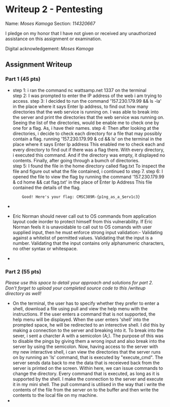 # Writeup 2 - Pentesting

Name: *Moses Kamoga*
Section: *114320667*

I pledge on my honor that I have not given or received any unauthorized assistance on this assignment or examination.

Digital acknowledgement: *Moses Kamoga*

## Assignment Writeup

### Part 1 (45 pts)

* step 1: i ran the command nc wattsamp.net 1337 on the terminal  
  step 2: I was prompted to enter the IP address of the web i am trying to access. 
  step 3: I decided to run the command '157.230.179.99 && ls -la' in the place where it says Enter Ip address,
          to find out how many directories that the web service is running on.
          I was able to break into the server and print the directories that the web service was running on. 
          Seeing the list of the directories, would be enable me to check one by one for a flag. 
          As, i have their names. 
  step 4: Then after looking at the directories, i decide to check each directory for a file that may possibly contain a flag.
          running '157.230.179.99 & cd <directory name> && ls' on the terminal in the place where it says Enter Ip address
          This enabled me to check each and every directory to find out if there was a flag there. 
          With every directory, i executed this command. And if the directory was empty, it displayed no contents.
          Finally, after going through a bumch of directories.  
  step 5: I found the file in the home directory called flag.txt
          To inspect the file and figure out what the file contained, i continued to step 7.
  step 6: I opened the file to view the flag by running the command '157.230.179.99 & cd home && cat flag.txt' in the place of Enter Ip Address
          This file contained the details of the flag. 
         
          Good! Here's your flag: CMSC389R-{p1ng_as_a_$erv1c3} 
*

*  Eric Norman should never call out to OS commands from application layout code inorder to protect himself from this vulnerability.
   If Eric Norman feels it is unavoidable to call out to OS comands with user supplied input, then he must enforce strong input validation:-
   Validating against a whitelist of permitted values.
   Validating that the input is a number.
   Validating that the input contains only alphanumeric characters, no other syntax or whitespace.
*




### Part 2 (55 pts)

*Please use this space to detail your approach and solutions for part 2. Don't forget to upload your completed source code to this /writeup directory as well!*
 
 * On the terminal, the user has to specify whether they prefer to enter a shell, download a file using pull and view the help menu with the instructions. 
   If the user enters a command that is not supported, the help menu will be displayed. 
   When the user enters 'shell' into the prompted space, he will be redirected to an interective shell.
   I did this by making a connection to the server and breaking into it. 
   To break into the sever, i sent a charcter A with a semicolon (A;). The purpose of this was to disable the pings by giving them a wrong input and also break into the server 
   by using the semicolon. 
   Now, having access to the server with my new interactive shell, i can view the directories that the server runs on by running an 'ls' command,
   that is executed by "execute_cmd". The server sends data back to me the data that is receieved back from the server is printed on the screen.
   Within here, we can issue commands to change the directory. 
   Every command that is executed, as long as it is supported by the shell. I make the connection to the server and execute it in my mini shell.
   The pull command is utilised in the way that i write the contents of the file from the server on to the buffer and then write the contents to the local file on my machine. 
*
